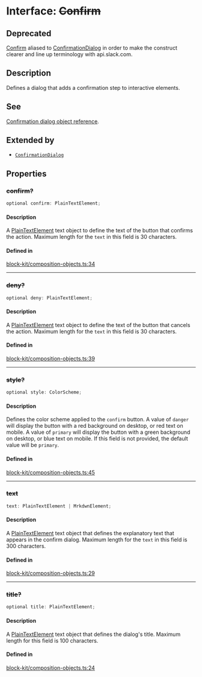 # Interface: ~~Confirm~~

## Deprecated

[Confirm](Interface.Confirm.md) aliased to [ConfirmationDialog](Interface.ConfirmationDialog.md) in order to make the construct clearer
and line up terminology with api.slack.com.

## Description

Defines a dialog that adds a confirmation step to interactive elements.

## See

[Confirmation dialog object reference](https://api.slack.com/reference/block-kit/composition-objects#confirm).

## Extended by

- [`ConfirmationDialog`](Interface.ConfirmationDialog.md)

## Properties

### ~~confirm?~~

```ts
optional confirm: PlainTextElement;
```

#### Description

A [PlainTextElement](Interface.PlainTextElement.md) text object to define the text of the button that confirms the action.
Maximum length for the `text` in this field is 30 characters.

#### Defined in

[block-kit/composition-objects.ts:34](https://github.com/slackapi/node-slack-sdk/blob/main/packages/types/src/block-kit/composition-objects.ts#L34)

***

### ~~deny?~~

```ts
optional deny: PlainTextElement;
```

#### Description

A [PlainTextElement](Interface.PlainTextElement.md) text object to define the text of the button that cancels the action.
Maximum length for the `text` in this field is 30 characters.

#### Defined in

[block-kit/composition-objects.ts:39](https://github.com/slackapi/node-slack-sdk/blob/main/packages/types/src/block-kit/composition-objects.ts#L39)

***

### ~~style?~~

```ts
optional style: ColorScheme;
```

#### Description

Defines the color scheme applied to the `confirm` button. A value of `danger` will display the button
with a red background on desktop, or red text on mobile. A value of `primary` will display the button with a green
background on desktop, or blue text on mobile. If this field is not provided, the default value will be `primary`.

#### Defined in

[block-kit/composition-objects.ts:45](https://github.com/slackapi/node-slack-sdk/blob/main/packages/types/src/block-kit/composition-objects.ts#L45)

***

### ~~text~~

```ts
text: PlainTextElement | MrkdwnElement;
```

#### Description

A [PlainTextElement](Interface.PlainTextElement.md) text object that defines the explanatory text that appears in the confirm
dialog. Maximum length for the `text` in this field is 300 characters.

#### Defined in

[block-kit/composition-objects.ts:29](https://github.com/slackapi/node-slack-sdk/blob/main/packages/types/src/block-kit/composition-objects.ts#L29)

***

### ~~title?~~

```ts
optional title: PlainTextElement;
```

#### Description

A [PlainTextElement](Interface.PlainTextElement.md) text object that defines the dialog's title.
Maximum length for this field is 100 characters.

#### Defined in

[block-kit/composition-objects.ts:24](https://github.com/slackapi/node-slack-sdk/blob/main/packages/types/src/block-kit/composition-objects.ts#L24)
